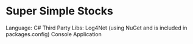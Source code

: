 
# Super Simple Stocks

Language: C#
Third Party Libs: Log4Net (using NuGet and is included in packages.config)
Console Application
